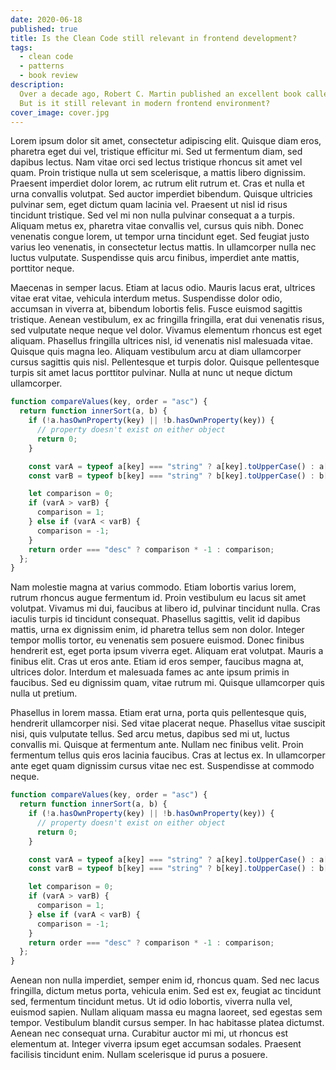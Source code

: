 ```yaml
---
date: 2020-06-18
published: true
title: Is the Clean Code still relevant in frontend development?
tags:
  - clean code
  - patterns
  - book review
description:
  Over a decade ago, Robert C. Martin published an excellent book called "Clean Code".
  But is it still relevant in modern frontend environment?
cover_image: cover.jpg
---
```


Lorem ipsum dolor sit amet, consectetur adipiscing elit. Quisque diam eros, pharetra eget dui vel, tristique efficitur mi. Sed ut fermentum diam, sed dapibus lectus. Nam vitae orci sed lectus tristique rhoncus sit amet vel quam. Proin tristique nulla ut sem scelerisque, a mattis libero dignissim. Praesent imperdiet dolor lorem, ac rutrum elit rutrum et. Cras et nulla et urna convallis volutpat. Sed auctor imperdiet bibendum. Quisque ultricies pulvinar sem, eget dictum quam lacinia vel. Praesent ut nisl id risus tincidunt tristique. Sed vel mi non nulla pulvinar consequat a a turpis. Aliquam metus ex, pharetra vitae convallis vel, cursus quis nibh. Donec venenatis congue lorem, ut tempor urna tincidunt eget. Sed feugiat justo varius leo venenatis, in consectetur lectus mattis. In ullamcorper nulla nec luctus vulputate. Suspendisse quis arcu finibus, imperdiet ante mattis, porttitor neque.

Maecenas in semper lacus. Etiam at lacus odio. Mauris lacus erat, ultrices vitae erat vitae, vehicula interdum metus. Suspendisse dolor odio, accumsan in viverra at, bibendum lobortis felis. Fusce euismod sagittis tristique. Aenean vestibulum, ex ac fringilla fringilla, erat dui venenatis risus, sed vulputate neque neque vel dolor. Vivamus elementum rhoncus est eget aliquam. Phasellus fringilla ultrices nisl, id venenatis nisl malesuada vitae. Quisque quis magna leo. Aliquam vestibulum arcu at diam ullamcorper cursus sagittis quis nisl. Pellentesque et turpis dolor. Quisque pellentesque turpis sit amet lacus porttitor pulvinar. Nulla at nunc ut neque dictum ullamcorper.

```javascript
function compareValues(key, order = "asc") {
  return function innerSort(a, b) {
    if (!a.hasOwnProperty(key) || !b.hasOwnProperty(key)) {
      // property doesn't exist on either object
      return 0;
    }

    const varA = typeof a[key] === "string" ? a[key].toUpperCase() : a[key];
    const varB = typeof b[key] === "string" ? b[key].toUpperCase() : b[key];

    let comparison = 0;
    if (varA > varB) {
      comparison = 1;
    } else if (varA < varB) {
      comparison = -1;
    }
    return order === "desc" ? comparison * -1 : comparison;
  };
}
```

Nam molestie magna at varius commodo. Etiam lobortis varius lorem, rutrum rhoncus augue fermentum id. Proin vestibulum eu lacus sit amet volutpat. Vivamus mi dui, faucibus at libero id, pulvinar tincidunt nulla. Cras iaculis turpis id tincidunt consequat. Phasellus sagittis, velit id dapibus mattis, urna ex dignissim enim, id pharetra tellus sem non dolor. Integer tempor mollis tortor, eu venenatis sem posuere euismod. Donec finibus hendrerit est, eget porta ipsum viverra eget. Aliquam erat volutpat. Mauris a finibus elit. Cras ut eros ante. Etiam id eros semper, faucibus magna at, ultrices dolor. Interdum et malesuada fames ac ante ipsum primis in faucibus. Sed eu dignissim quam, vitae rutrum mi. Quisque ullamcorper quis nulla ut pretium.

Phasellus in lorem massa. Etiam erat urna, porta quis pellentesque quis, hendrerit ullamcorper nisi. Sed vitae placerat neque. Phasellus vitae suscipit nisi, quis vulputate tellus. Sed arcu metus, dapibus sed mi ut, luctus convallis mi. Quisque at fermentum ante. Nullam nec finibus velit. Proin fermentum tellus quis eros lacinia faucibus. Cras at lectus ex. In ullamcorper ante eget quam dignissim cursus vitae nec est. Suspendisse at commodo neque.

```javascript
function compareValues(key, order = "asc") {
  return function innerSort(a, b) {
    if (!a.hasOwnProperty(key) || !b.hasOwnProperty(key)) {
      // property doesn't exist on either object
      return 0;
    }

    const varA = typeof a[key] === "string" ? a[key].toUpperCase() : a[key];
    const varB = typeof b[key] === "string" ? b[key].toUpperCase() : b[key];

    let comparison = 0;
    if (varA > varB) {
      comparison = 1;
    } else if (varA < varB) {
      comparison = -1;
    }
    return order === "desc" ? comparison * -1 : comparison;
  };
}
```

Aenean non nulla imperdiet, semper enim id, rhoncus quam. Sed nec lacus fringilla, dictum metus porta, vehicula enim. Sed est ex, feugiat ac tincidunt sed, fermentum tincidunt metus. Ut id odio lobortis, viverra nulla vel, euismod sapien. Nullam aliquam massa eu magna laoreet, sed egestas sem tempor. Vestibulum blandit cursus semper. In hac habitasse platea dictumst. Aenean nec consequat urna. Curabitur auctor mi mi, ut rhoncus est elementum at. Integer viverra ipsum eget accumsan sodales. Praesent facilisis tincidunt enim. Nullam scelerisque id purus a posuere.
